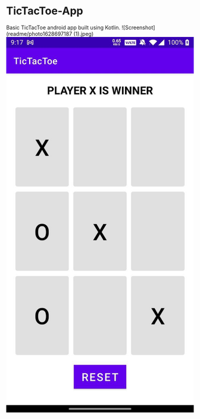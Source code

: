 # TicTacToe-App
Basic TicTacToe android app built using Kotlin.
![Screenshot](readme/photo1628697187 (1).jpeg) ![Screenshot](readme/photo1628697187.jpeg)
